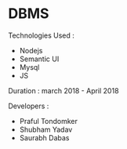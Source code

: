 # DBMS
Technologies Used :
- Nodejs
- Semantic UI
- Mysql
- JS

Duration : march 2018 - April 2018

Developers :
- Praful Tondomker
- Shubham Yadav
- Saurabh Dabas
